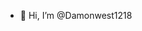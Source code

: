 - 👋 Hi, I’m @Damonwest1218

<!---
Damonwest1218/Damonwest1218 is a ✨ special ✨ repository because its `README.md` (this file) appears on your GitHub profile.
You can click the Preview link to take a look at your changes.
--->
